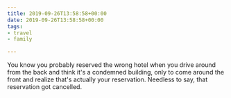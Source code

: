 ```yaml
---
title: 2019-09-26T13:58:58+00:00
date: 2019-09-26T13:58:58+00:00
tags:
- travel
- family

---
```

You know you probably reserved the wrong hotel when you drive around from the back and think it's a condemned building, only to come around the front and realize that's actually your reservation. Needless to say, that reservation got cancelled.
